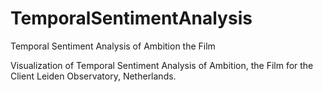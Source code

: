 # TemporalSentimentAnalysis
 Temporal Sentiment Analysis of Ambition the Film
 
 Visualization of Temporal Sentiment Analysis of Ambition, the Film for the Client Leiden Observatory, Netherlands. 
